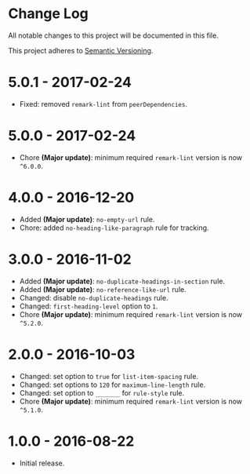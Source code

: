 # Change Log

All notable changes to this project will be documented in this file.

This project adheres to [Semantic Versioning](http://semver.org/).

# 5.0.1 - 2017-02-24

- Fixed: removed `remark-lint` from `peerDependencies`.

# 5.0.0 - 2017-02-24

- Chore **(Major update)**: minimum required `remark-lint` version is now `^6.0.0`.

# 4.0.0 - 2016-12-20

- Added **(Major update)**: `no-empty-url` rule.
- Chore: added `no-heading-like-paragraph` rule for tracking.

# 3.0.0 - 2016-11-02

- Added **(Major update)**: `no-duplicate-headings-in-section` rule.
- Added **(Major update)**: `no-reference-like-url` rule.
- Changed: disable `no-duplicate-headings` rule.
- Changed: `first-heading-level` option to `1`.
- Chore **(Major update)**: minimum required `remark-lint` version is now `^5.2.0`.

# 2.0.0 - 2016-10-03

- Changed: set option to `true` for `list-item-spacing` rule.
- Changed: set options to `120` for `maximum-line-length` rule.
- Changed: set option to `_______` for `rule-style` rule.
- Chore **(Major update)**: minimum required `remark-lint` version is now `^5.1.0`.

# 1.0.0 - 2016-08-22

- Initial release.
